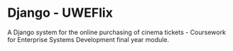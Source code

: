 # Django - UWEFlix
A Django system for the online purchasing of cinema tickets - Coursework for Enterprise Systems Development final year module.

